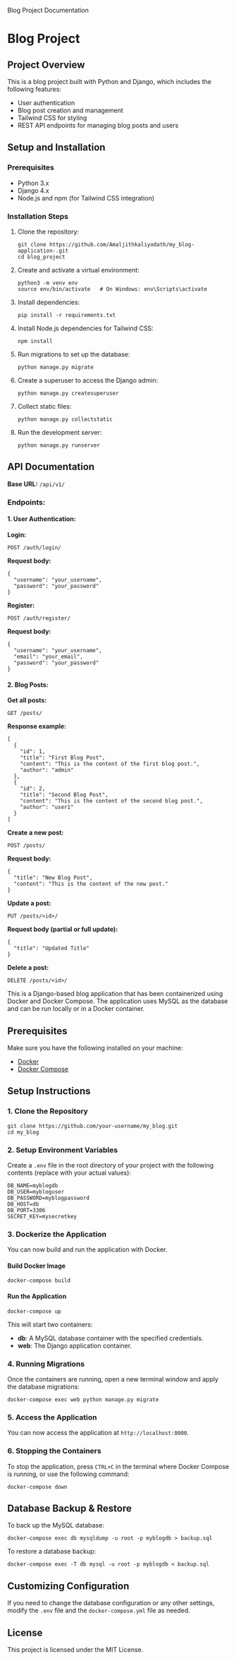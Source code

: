 





  Blog Project Documentation

# Blog Project

## Project Overview

This is a blog project built with Python and Django, which includes the following features:

*   User authentication
*   Blog post creation and management
*   Tailwind CSS for styling
*   REST API endpoints for managing blog posts and users

## Setup and Installation

### Prerequisites

*   Python 3.x
*   Django 4.x
*   Node.js and npm (for Tailwind CSS integration)

### Installation Steps

1.  Clone the repository:
    
        git clone https://github.com/Amaljithkaliyodath/my_blog-application-.git
        cd blog_project
    
2.  Create and activate a virtual environment:
    
        python3 -m venv env
        source env/bin/activate   # On Windows: env\Scripts\activate
    
3.  Install dependencies:
    
        pip install -r requirements.txt
    
4.  Install Node.js dependencies for Tailwind CSS:
    
        npm install
    
5.  Run migrations to set up the database:
    
        python manage.py migrate
    
6.  Create a superuser to access the Django admin:
    
        python manage.py createsuperuser
    
7.  Collect static files:
    
        python manage.py collectstatic
    
8.  Run the development server:
    
        python manage.py runserver
    

## API Documentation

**Base URL:** `/api/v1/`

### Endpoints:

#### 1\. User Authentication:

**Login:**

    POST /auth/login/

**Request body:**

    {
      "username": "your_username",
      "password": "your_password"
    }

**Register:**

    POST /auth/register/

**Request body:**

    {
      "username": "your_username",
      "email": "your_email",
      "password": "your_password"
    }

#### 2\. Blog Posts:

**Get all posts:**

    GET /posts/

**Response example:**

    [
      {
        "id": 1,
        "title": "First Blog Post",
        "content": "This is the content of the first blog post.",
        "author": "admin"
      },
      {
        "id": 2,
        "title": "Second Blog Post",
        "content": "This is the content of the second blog post.",
        "author": "user1"
      }
    ]

**Create a new post:**

    POST /posts/

**Request body:**

    {
      "title": "New Blog Post",
      "content": "This is the content of the new post."
    }

**Update a post:**

    PUT /posts/<id>/

**Request body (partial or full update):**

    {
      "title": "Updated Title"
    }

**Delete a post:**

    DELETE /posts/<id>/

<p>This is a Django-based blog application that has been containerized using Docker and Docker Compose. The application uses MySQL as the database and can be run locally or in a Docker container.</p>

<h2>Prerequisites</h2>
<p>Make sure you have the following installed on your machine:</p>
<ul>
    <li><a href="https://docs.docker.com/get-docker/">Docker</a></li>
    <li><a href="https://docs.docker.com/compose/install/">Docker Compose</a></li>
</ul>

<h2>Setup Instructions</h2>

<h3>1. Clone the Repository</h3>
<pre><code>git clone https://github.com/your-username/my_blog.git
cd my_blog
</code></pre>

<h3>2. Setup Environment Variables</h3>
<p>Create a <code>.env</code> file in the root directory of your project with the following contents (replace with your actual values):</p>
<pre><code>DB_NAME=myblogdb
DB_USER=mybloguser
DB_PASSWORD=myblogpassword
DB_HOST=db
DB_PORT=3306
SECRET_KEY=mysecretkey
</code></pre>

<h3>3. Dockerize the Application</h3>
<p>You can now build and run the application with Docker.</p>

<h4>Build Docker Image</h4>
<pre><code>docker-compose build
</code></pre>

<h4>Run the Application</h4>
<pre><code>docker-compose up
</code></pre>
<p>This will start two containers:</p>
<ul>
    <li><strong>db</strong>: A MySQL database container with the specified credentials.</li>
    <li><strong>web</strong>: The Django application container.</li>
</ul>

<h3>4. Running Migrations</h3>
<p>Once the containers are running, open a new terminal window and apply the database migrations:</p>
<pre><code>docker-compose exec web python manage.py migrate
</code></pre>

<h3>5. Access the Application</h3>
<p>You can now access the application at <code>http://localhost:8000</code>.</p>

<h3>6. Stopping the Containers</h3>
<p>To stop the application, press <code>CTRL+C</code> in the terminal where Docker Compose is running, or use the following command:</p>
<pre><code>docker-compose down
</code></pre>

<h2>Database Backup & Restore</h2>
<p>To back up the MySQL database:</p>
<pre><code>docker-compose exec db mysqldump -u root -p myblogdb > backup.sql
</code></pre>
<p>To restore a database backup:</p>
<pre><code>docker-compose exec -T db mysql -u root -p myblogdb < backup.sql
</code></pre>

<h2>Customizing Configuration</h2>
<p>If you need to change the database configuration or any other settings, modify the <code>.env</code> file and the <code>docker-compose.yml</code> file as needed.</p>

<h2>License</h2>
<p>This project is licensed under the MIT License.</p>
</body>
</html>

    
